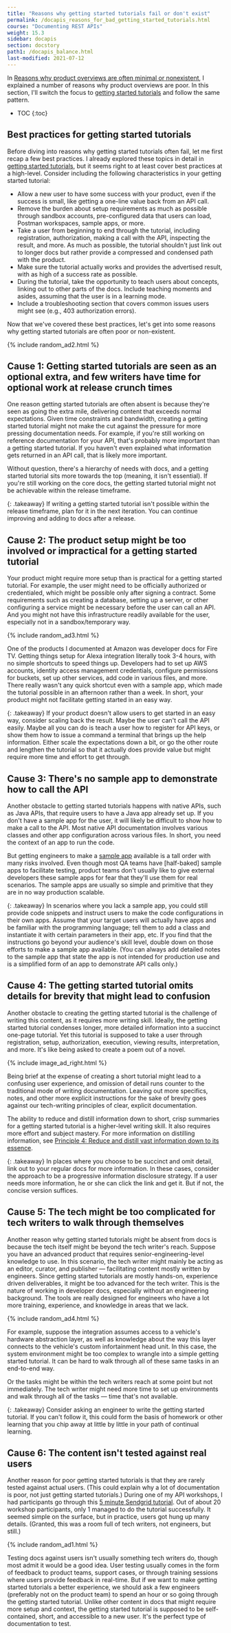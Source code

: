 ```yaml
---
title: "Reasons why getting started tutorials fail or don't exist"
permalink: /docapis_reasons_for_bad_getting_started_tutorials.html
course: "Documenting REST APIs"
weight: 15.3
sidebar: docapis
section: docstory
path1: /docapis_balance.html
last-modified: 2021-07-12
---
```


In [Reasons why product overviews are often minimal or nonexistent](docapis_reasons_for_anemic_overviews.html), I explained a number of reasons why product overviews are poor. In this section, I'll switch the focus to [getting started tutorials](docapis_doc_getting_started_section.html) and follow the same pattern.

* TOC
{:toc}

## Best practices for getting started tutorials

Before diving into reasons why getting started tutorials often fail, let me first recap a few best practices. I already explored these topics in detail in [getting started tutorials](docapis_doc_getting_started_section.html), but it seems right to at least cover best practices at a high-level. Consider including the following characteristics in your getting started tutorial:

*  Allow a new user to have some success with your product, even if the success is small, like getting a one-line value back from an API call.
*  Remove the burden about setup requirements as much as possible through sandbox accounts, pre-configured data that users can load, Postman workspaces, sample apps, or more.
*  Take a user from beginning to end through the tutorial, including registration, authorization, making a call with the API, inspecting the result, and more. As much as possible, the tutorial shouldn't just link out to longer docs but rather provide a compressed and condensed path with the product.
*  Make sure the tutorial actually works and provides the advertised result, with as high of a success rate as possible.
*  During the tutorial, take the opportunity to teach users about concepts, linking out to other parts of the docs. Include teaching moments and asides, assuming that the user is in a learning mode.
*  Include a troubleshooting section that covers common issues users might see (e.g., 403 authorization errors).

Now that we've covered these best practices, let's get into some reasons why getting started tutorials are often poor or non-existent.

{% include random_ad2.html %}

## Cause 1: Getting started tutorials are seen as an optional extra, and few writers have time for optional work at release crunch times

One reason getting started tutorials are often absent is because they're seen as going the extra mile, delivering content that exceeds normal expectations. Given time constraints and bandwidth, creating a getting started tutorial might not make the cut against the pressure for more pressing documentation needs. For example, if you're still working on reference documentation for your API, that's probably more important than a getting started tutorial. If you haven't even explained what information gets returned in an API call, that is likely more important.

Without question, there's a hierarchy of needs with docs, and a getting started tutorial sits more towards the top (meaning, it isn't essential). If you're still working on the core docs, the getting started tutorial might not be achievable within the release timeframe.

{: .takeaway}
If writing a getting started tutorial isn't possible within the release timeframe, plan for it in the next iteration. You can continue improving and adding to docs after a release.

## Cause 2: The product setup might be too involved or impractical for a getting started tutorial

Your product might require more setup than is practical for a getting started tutorial. For example, the user might need to be officially authorized or credentialed, which might be possible only after signing a contract. Some requirements such as creating a database, setting up a server, or other configuring a service might be necessary before the user can call an API. And you might not have this infrastructure readily available for the user, especially not in a sandbox/temporary way.

{% include random_ad3.html %}

One of the products I documented at Amazon was developer docs for Fire TV. Getting things setup for Alexa integration literally took 3-4 hours, with no simple shortcuts to speed things up. Developers had to set up AWS accounts, identity access management credentials, configure permissions for buckets, set up other services, add code in various files, and more. There really wasn't any quick shortcut even with a sample app, which made the tutorial possible in an afternoon rather than a week. In short, your product might not facilitate getting started in an easy way.

{: .takeaway}
If your product doesn't allow users to get started in an easy way, consider scaling back the result. Maybe the user can't call the API easily. Maybe all you can do is teach a user how to register for API keys, or show them how to issue a command a terminal that brings up the help information. Either scale the expectations down a bit, or go the other route and lengthen the tutorial so that it actually does provide value but might require more time and effort to get through.

## Cause 3: There's no sample app to demonstrate how to call the API

Another obstacle to getting started tutorials happens with native APIs, such as Java APIs, that require users to have a Java app already set up. If you don't have a sample app for the user, it will likely be difficult to show how to make a call to the API. Most native API documentation involves various classes and other app configuration across various files. In short, you need the context of an app to run the code.

But getting engineers to make a [sample app](docapis_sample_apps.html) available is a tall order with many risks involved. Even though most QA teams have [half-baked] sample apps to facilitate testing, product teams don't usually like to give external developers these sample apps for fear that they'll use them for real scenarios. The sample apps are usually so simple and primitive that they are in no way production scalable.

{: .takeaway}
In scenarios where you lack a sample app, you could still provide code snippets and instruct users to make the code configurations in their own apps. Assume that your target users will actually have apps and be familiar with the programming language; tell them to add a class and instantiate it with certain parameters in their app, etc. If you find that the instructions go beyond your audience's skill level, double down on those efforts to make a sample app available. (You can always add detailed notes to the sample app that state the app is not intended for production use and is a simplified form of an app to demonstrate API calls only.)

## Cause 4: The getting started tutorial omits details for brevity that might lead to confusion

Another obstacle to creating the getting started tutorial is the challenge of writing this content, as it requires more writing skill. Ideally, the getting started tutorial condenses longer, more detailed information into a succinct one-page tutorial. Yet this tutorial is supposed to take a user through registration, setup, authorization, execution, viewing results, interpretation, and more. It's like being asked to create a poem out of a novel.

{% include image_ad_right.html %}

Being brief at the expense of creating a short tutorial might lead to a confusing user experience, and omission of detail runs counter to the traditional mode of writing documentation. Leaving out more specifics, notes, and other more explicit instructions for the sake of brevity goes against our tech-writing principles of clear, explicit documentation.

The ability to reduce and distill information down to short, crisp summaries for a getting started tutorial is a higher-level writing skill. It also requires more effort and subject mastery. For more information on distilling information, see [Principle 4: Reduce and distill vast information down to its essence](/simplifying-complexity/reduction-layering-distillation.html).

{: .takeaway}
In places where you choose to be succinct and omit detail, link out to your regular docs for more information. In these cases, consider the approach to be a progressive information disclosure strategy. If a user needs more information, he or she can click the link and get it. But if not, the concise version suffices.

## Cause 5: The tech might be too complicated for tech writers to walk through themselves

Another reason why getting started tutorials might be absent from docs is because the tech itself might be beyond the tech writer's reach. Suppose you have an advanced product that requires senior-engineering-level knowledge to use. In this scenario, the tech writer might mainly be acting as an editor, curator, and publisher &mdash; facilitating content mostly written by engineers. Since getting started tutorials are mostly hands-on, experience driven deliverables, it might be too advanced for the tech writer. This is the nature of working in developer docs, especially without an engineering background. The tools are really designed for engineers who have a lot more training, experience, and knowledge in areas that we lack.

{% include random_ad4.html %}

For example, suppose the integration assumes access to a vehicle's hardware abstraction layer, as well as knowledge about the way this layer connects to the vehicle's custom infortainment head unit. In this case, the system environment might be too complex to wrangle into a simple getting started tutorial. It can be hard to walk through all of these same tasks in an end-to-end way.

Or the tasks might be within the tech writers reach at some point but not immediately. The tech writer might need more time to set up environments and walk through all of the tasks &mdash; time that's not available.

{: .takeaway}
Consider asking an engineer to write the getting started tutorial. If you can't follow it, this could form the basis of homework or other learning that you chip away at little by little in your path of continual learning.


## Cause 6: The content isn't tested against real users

Another reason for poor getting started tutorials is that they are rarely tested against actual users. (This could explain why a lot of documentation is poor, not just getting started tutorials.) During one of my API workshops, I had participants go through this [5 minute Sendgrid tutorial](https://docs.sendgrid.com/for-developers/sending-email/api-getting-started). Out of about 20 workshop participants, only 1 managed to do the tutorial successfully. It seemed simple on the surface, but in practice, users got hung up many details. (Granted, this was a room full of tech writers, not engineers, but still.)

{% include random_ad1.html %}

Testing docs against users isn't usually something tech writers do, though most admit it would be a good idea. User testing usually comes in the form of feedback to product teams, support cases, or through training sessions where users provide feedback in real-time. But if we want to make getting started tutorials a better experience, we should ask a few engineers (preferably not on the product team) to spend an hour or so going through the getting started tutorial. Unlike other content in docs that might require more setup and context, the getting started tutorial is supposed to be self-contained, short, and accessible to a new user. It's the perfect type of documentation to test.
